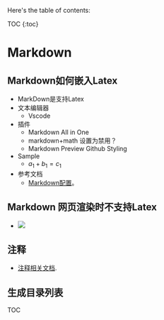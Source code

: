 Here's the table of contents:

TOC {:toc}

# Markdown

## Markdown如何嵌入Latex

- MarkDown是支持Latex
- 文本编辑器
  - Vscode
- 插件
  - Markdown All in One
  - markdown+math 设置为禁用？
  - Markdown Preview Github Styling
- Sample
  - $a_{1} + b_{1} = c_{1}$
- 参考文档
  - [Markdown配置](https://zhuanlan.zhihu.com/p/56943330)。

## Markdown 网页渲染时不支持Latex

- <img src="http://latex.codecogs.com/gif.latex?\frac{\partial J}{\partial \theta_k^{(j)}}=\sum_{i:r(i,j)=1}{\big((\theta^{(j)})^Tx^{(i)}-y^{(i,j)}\big)x_k^{(i)}}+\lambda \theta_k^{(j)}" />

## 注释

- [注释相关文档](http://www.imooc.com/wiki/markdownlesson/markdowncomment.html#:~:text=Markdown%20的注释可以通过三种方法实现：第一是通过%20html%20的%20%3C%21--%20--%3E%20标记；第二可以通过样式隐藏段落内容，即,%3Cdiv%20style%3D%22display%3Anone%22%3E%20；第三是通过%20Markdown%20自身的解析原理实现%E3%80%82%20考虑到%20Markdown%20工具之间的不兼容，有的内容直接从页面复制粘贴到本地不会正常显示，大家学习时自己动手写是肯定没问题的%E3%80%82).


## 生成目录列表

TOC


